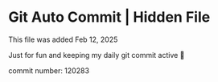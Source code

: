 # Git Auto Commit | Hidden File

This file was added Feb 12, 2025

Just for fun and keeping my daily git commit active 🤪

commit number: 120283
